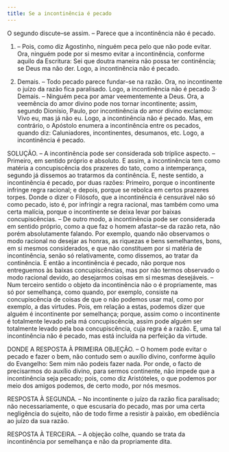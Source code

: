 ```yaml
---
title: Se a incontinência é pecado
---
```


O segundo discute–se assim. – Parece que a incontinência não é pecado.  

1. – Pois, como diz Agostinho, ninguém peca pelo que não pode evitar. Ora, ninguém pode por si mesmo evitar a incontinência, conforme aquilo da Escritura: Sei que doutra maneira não possa ter continência; se Deus ma não der. Logo, a incontinência não é pecado.  

2. Demais. – Todo pecado parece fundar–se na razão. Ora, no incontinente o juízo da razão fica paralisado. Logo, a incontinência não é pecado  3· Demais. – Ninguém peca por amar veementemente a Deus. Ora, a veemência do amor divino pode nos tornar incontinente; assim, segundo Dionísio, Paulo, por incontinência do amor divino exclamou: Vivo eu, mas já não eu. Logo, a incontinência não é pecado.  Mas, em contrário, o Apóstolo enumera a incontinência entre os pecados, quando diz: Caluniadores, incontinentes, desumanos, etc. Logo, a incontinência é pecado.  

SOLUÇÃO. – A incontinência pode ser considerada sob tríplice aspecto. – Primeiro, em sentido próprio e absoluto. E assim, a incontinência tem como matéria a concupiscência dos prazeres do tato, como a intemperança, segundo já dissemos ao tratarmos da continência. E, neste sentido, a incontinência é pecado, por duas razões: Primeiro, porque o incontinente infringe regra racional; e depois, porque se rebolca em certos prazeres torpes. Donde o dizer o Filósofo, que a incontinência é censurável não só como pecado, isto é, por infringir a regra racional, mas também como uma certa malícia, porque o incontinente se deixa levar por baixas concupiscências. – De outro modo, a incontinência pode ser considerada em sentido próprio, como a que faz o homem afastar–se da razão reta, não porém absolutamente falando. Por exemplo, quando não observamos o modo racional no desejar as honras, as riquezas e bens semelhantes, bons, em si mesmos considerados, e que não constituem por si matéria de incontinência, senão só relativamente, como dissemos, ao tratar da continência. E então a incontinência é pecado, não porque nos entreguemos às baixas concupiscências, mas por não termos observado o modo racional devido, ao desejarmos coisas em si mesmas desejáveis. – Num terceiro sentido o objeto da incontinência não o é propriamente, mas só por semelhança, como quando, por exemplo, consiste na concupiscência de coisas de que o não podemos usar mal, como por exemplo, a das virtudes. Pois, em relação a estas, podemos dizer que alguém é incontinente por semelhança; porque, assim como o incontinente é totalmente levado pela má concupiscência, assim pode alguém ser totalmente levado pela boa concupiscência, cuja regra é a razão. E, uma tal incontinência não é pecado, mas está incluída na perfeição da virtude. 

DONDE A RESPOSTA À PRIMEIRA OBJEÇÃO. – O homem pode evitar o pecado e fazer o bem, não contudo sem o auxílio divino, conforme àquilo do Evangelho: Sem mim não podeis fazer nada. Por onde, o facto de precisarmos do auxílio divino, para sermos continente, não impede que a incontinência seja pecado; pois, como diz Aristóteles, o que podemos por meio dos amigos podemos, de certo modo, por nós mesmos.  

RESPOSTA À SEGUNDA. – No incontinente o juízo da razão fica paralisado; não necessariamente, o que escusaria do pecado, mas por uma certa negligência do sujeito, não de todo firme a resistir à paixão, em obediência ao juízo da sua razão.  

RESPOSTA À TERCEIRA. – A objeção colhe, quando se trata da incontinência por semelhança e não da propriamente dita.